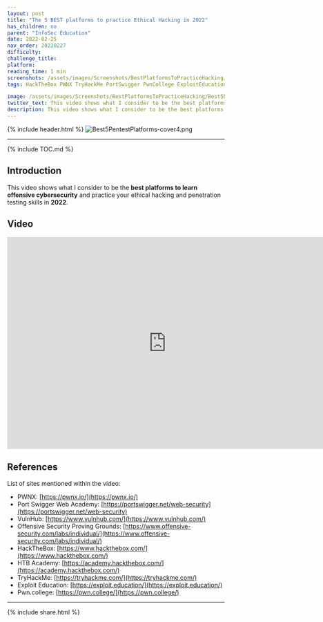 ```yaml
---
layout: post
title: "The 5 BEST platforms to practice Ethical Hacking in 2022"
has_children: no
parent: "InfoSec Education"
date: 2022-02-25
nav_order: 20220227
difficulty: 
challenge_title: 
platform: 
reading_time: 1 min
screenshots: /assets/images/Screenshots/BestPlatformsToPracticeHacking/
tags: HackTheBox PWNX TryHackMe PortSwigger PwnCollege ExploitEducation

image: /assets/images/Screenshots/BestPlatformsToPracticeHacking/Best5PentestPlatforms-cover4.png
twitter_text: This video shows what I consider to be the best platforms to learn offensive cybersecurity and practice your penetration testing skills in 2022.
description: This video shows what I consider to be the best platforms to learn offensive cybersecurity and practice your penetration testing skills in 2022.
---
```


{% include header.html %}
![Best5PentestPlatforms-cover4.png]({{page.screenshots}}Best5PentestPlatforms-cover4.png)

***

{% include TOC.md %}

## Introduction
This video shows what I consider to be the **best platforms to learn offensive cybersecurity** and practice your ethical hacking and penetration testing skills in **2022**.

## Video
<iframe width="736" height="491" src="https://www.youtube.com/embed/Y-KuE7qDafc" title="YouTube video player" frameborder="0" allow="accelerometer; autoplay; clipboard-write; encrypted-media; gyroscope; picture-in-picture" allowfullscreen></iframe>

## References
List of sites mentioned within the video:
- PWNX: [https://pwnx.io/](https://pwnx.io/)
- Port Swigger Web Academy: [https://portswigger.net/web-security](https://portswigger.net/web-security)
- VulnHub: [https://www.vulnhub.com/](https://www.vulnhub.com/)
- Offensive Security Proving Grounds: [https://www.offensive-security.com/labs/individual/](https://www.offensive-security.com/labs/individual/)
- HackTheBox: [https://www.hackthebox.com/](https://www.hackthebox.com/)
- HTB Academy: [https://academy.hackthebox.com/](https://academy.hackthebox.com/)
- TryHackMe: [https://tryhackme.com/](https://tryhackme.com/)
- Exploit Education: [https://exploit.education/](https://exploit.education/)
- Pwn.college: [https://pwn.college/](https://pwn.college/)

***


{% include share.html %}